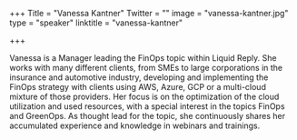 +++
Title = "Vanessa Kantner"
Twitter = ""
image = "vanessa-kantner.jpg"
type = "speaker"
linktitle = "vanessa-kantner"

+++

Vanessa is a Manager leading the FinOps topic within Liquid Reply. She works with many different clients, from SMEs to large corporations in the insurance and automotive industry, developing and implementing the FinOps strategy with clients using AWS, Azure, GCP or a multi-cloud mixture of those providers. Her focus is on the optimization of the cloud utilization and used resources, with a special interest in the topics FinOps and GreenOps. As thought lead for the topic, she continuously shares her accumulated experience and knowledge in webinars and trainings.